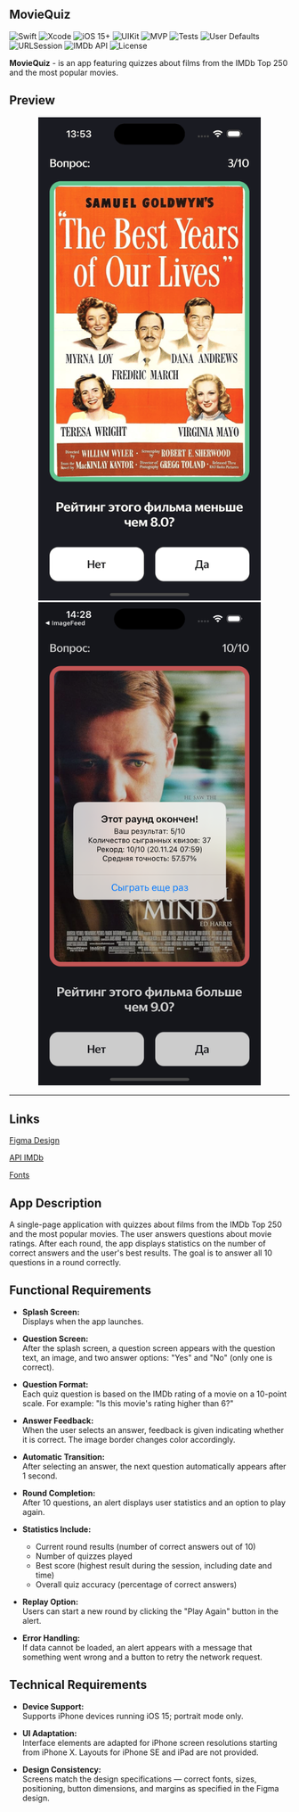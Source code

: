 ## **MovieQuiz**

![Swift](https://img.shields.io/badge/Swift-%23FA7343?logo=swift&logoColor=white)
![Xcode](https://img.shields.io/badge/Xcode-%23147EFB?logo=xcode&logoColor=white)
![iOS 15+](https://img.shields.io/badge/iOS-15%2B-%23000000?logo=apple&logoColor=white)
![UIKit](https://img.shields.io/badge/UIKit-%23007AFF?logo=apple&logoColor=white)
![MVP](https://img.shields.io/badge/Architecture-MVP-%23696cff)
![Tests](https://img.shields.io/badge/Unit%20Tests-yes-%234CAF50)
![User Defaults](https://img.shields.io/badge/Persistence-User%20Defaults-%234CAF50)
![URLSession](https://img.shields.io/badge/Networking-URLSession-%23007AFF)
![IMDb API](https://img.shields.io/badge/API-IMDb-%23FFC107)
![License](https://img.shields.io/badge/License-MIT-%23000000)


**MovieQuiz** - is an app featuring quizzes about films from the IMDb Top 250 and the most popular movies.

## **Preview**

<p align="center">
  <img src="Images/RightScreen.png" alt="Right" width="400">
  <img src="Images/Record.png" alt="Record" width="400">
</p>

---

## **Links**

[Figma Design](https://www.figma.com/file/l0IMG3Eys35fUrbvArtwsR/YP-Quiz?node-id=34%3A243)

[API IMDb](https://tv-api.com/api#Top250Movies-header)

[Fonts](https://code.s3.yandex.net/Mobile/iOS/Fonts/MovieQuizFonts.zip)

## **App Description**

A single-page application with quizzes about films from the IMDb Top 250 and the most popular movies. The user answers questions about movie ratings. After each round, the app displays statistics on the number of correct answers and the user's best results. The goal is to answer all 10 questions in a round correctly.

## **Functional Requirements**

- **Splash Screen:**  
  Displays when the app launches.

- **Question Screen:**  
  After the splash screen, a question screen appears with the question text, an image, and two answer options: "Yes" and "No" (only one is correct).

- **Question Format:**  
  Each quiz question is based on the IMDb rating of a movie on a 10-point scale. For example: "Is this movie's rating higher than 6?"

- **Answer Feedback:**  
  When the user selects an answer, feedback is given indicating whether it is correct. The image border changes color accordingly.

- **Automatic Transition:**  
  After selecting an answer, the next question automatically appears after 1 second.

- **Round Completion:**  
  After 10 questions, an alert displays user statistics and an option to play again.

- **Statistics Include:**
  - Current round results (number of correct answers out of 10)
  - Number of quizzes played
  - Best score (highest result during the session, including date and time)
  - Overall quiz accuracy (percentage of correct answers)

- **Replay Option:**  
  Users can start a new round by clicking the "Play Again" button in the alert.

- **Error Handling:**  
  If data cannot be loaded, an alert appears with a message that something went wrong and a button to retry the network request.


## **Technical Requirements**

- **Device Support:**  
  Supports iPhone devices running iOS 15; portrait mode only.

- **UI Adaptation:**  
  Interface elements are adapted for iPhone screen resolutions starting from iPhone X. Layouts for iPhone SE and iPad are not provided.

- **Design Consistency:**  
  Screens match the design specifications — correct fonts, sizes, positioning, button dimensions, and margins as specified in the Figma design.
